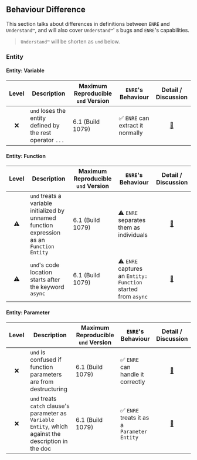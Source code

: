 ## Behaviour Difference

This section talks about differences in definitions
between `ENRE` and `Understand™`, and will also
cover `Understand™`'
s bugs and `ENRE`'s capabilities.

> `Understand™` will be shorten as `und` below.

### Entity

#### Entity: Variable

| Level | Description                                               | Maximum Reproducible `und` Version | `ENRE`'s Behaviour               |           Detail / Discussion           |
|:-----:|-----------------------------------------------------------|------------------------------------|----------------------------------|:---------------------------------------:|
|   ❌   | `und` loses the entity defined by the rest operator `...` | 6.1 (Build 1079)                   | ✅ `ENRE` can extract it normally | [🔗](entity/variable.md#und_loses_rest) |

#### Entity: Function

| Level | Description                                                                                | Maximum Reproducible `und` Version | `ENRE`'s Behaviour                                            |                   Detail / Discussion                    |
|:-----:|--------------------------------------------------------------------------------------------|------------------------------------|---------------------------------------------------------------|:--------------------------------------------------------:|
|  ⚠️   | `und` treats a variable initialized by unnamed function expression as an `Function Entity` | 6.1 (Build 1079)                   | ⚠️ `ENRE` separates them as individuals                       | [🔗](entity/function.md#und_unnamed_function_expression) |
|  ⚠️   | `und`'s code location starts after the keyword `async`                                     | 6.1 (Build 1079)                   | ⚠️ `ENRE` captures an `Entity: Function` started from `async` |       [🔗](entity/function.md#und_async_function)        | 

#### Entity: Parameter

| Level | Description                                                                                            | Maximum Reproducible `und` Version | `ENRE`'s Behaviour                         |              Detail / Discussion              |
|:-----:|--------------------------------------------------------------------------------------------------------|------------------------------------|--------------------------------------------|:---------------------------------------------:|
|   ❌   | `und` is confused if function parameters are from destructuring                                        | 6.1 (Build 1079)                   | ✅ `ENRE` can handle it correctly           | [🔗](entity/parameter.md#und_confused_params) |
|   ❌   | `und` treats `catch` clause's parameter as `Variable Entity`, which against the description in the doc | 6.1 (Build 1079)                   | ✅ `ENRE` treats it as a `Parameter Entity` |   [🔗](entity/parameter.md#und_catch_param)   |
